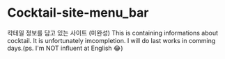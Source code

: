 # Cocktail-site-menu_bar
칵테일 정보를 담고 있는 사이트 (미완성) 
This is containing informations about cocktail. It is unfortunately imcompletion. I will do last works in comming days.(ps. I'm NOT influent at English 😂)
